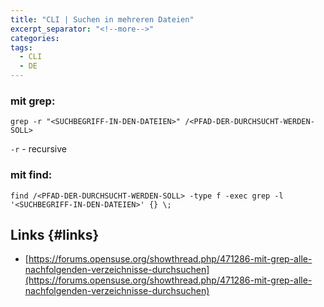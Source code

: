 ```yaml
---
title: "CLI | Suchen in mehreren Dateien"
excerpt_separator: "<!--more-->"
categories:
tags:
  - CLI
  - DE
---
```




### mit grep:

```
grep -r "<SUCHBEGRIFF-IN-DEN-DATEIEN>" /<PFAD-DER-DURCHSUCHT-WERDEN-SOLL>
```

`-r` - recursive

### mit find:

```
find /<PFAD-DER-DURCHSUCHT-WERDEN-SOLL> -type f -exec grep -l '<SUCHBEGRIFF-IN-DEN-DATEIEN>' {} \;
```

## Links {#links}

* [https://forums.opensuse.org/showthread.php/471286-mit-grep-alle-nachfolgenden-verzeichnisse-durchsuchen](https://forums.opensuse.org/showthread.php/471286-mit-grep-alle-nachfolgenden-verzeichnisse-durchsuchen)



